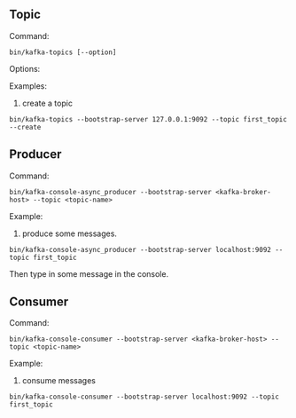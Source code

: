 ## Topic
Command:
```shell
bin/kafka-topics [--option]
```

Options:


Examples:
1) create a topic
```shell
bin/kafka-topics --bootstrap-server 127.0.0.1:9092 --topic first_topic --create
```

## Producer
Command:
```shell
bin/kafka-console-async_producer --bootstrap-server <kafka-broker-host> --topic <topic-name>
```

Example:

1) produce some messages.

```shell
bin/kafka-console-async_producer --bootstrap-server localhost:9092 --topic first_topic
```

Then type in some message in the console. 


## Consumer
Command:
```shell
bin/kafka-console-consumer --bootstrap-server <kafka-broker-host> --topic <topic-name>
```

Example:

1) consume messages
```shell
bin/kafka-console-consumer --bootstrap-server localhost:9092 --topic first_topic
```

